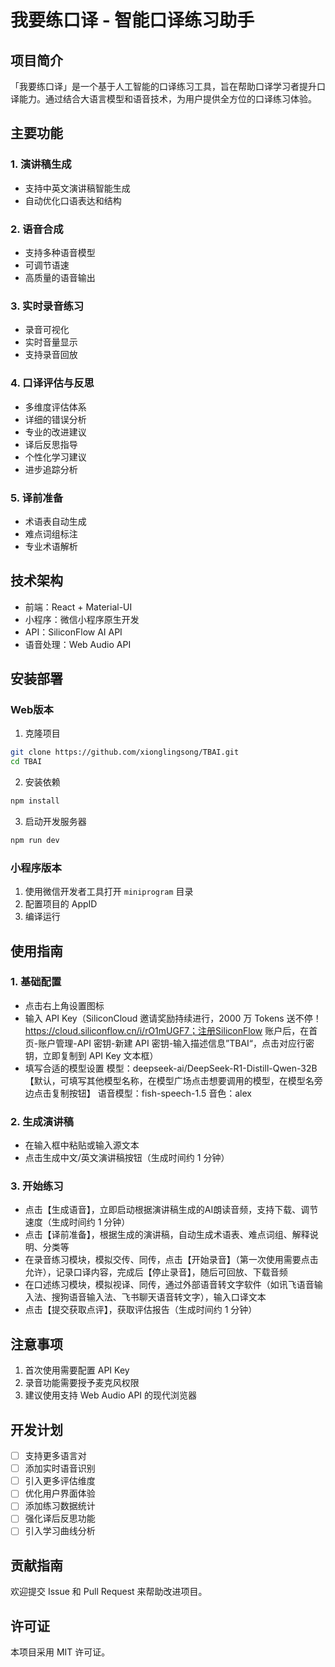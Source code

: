 # 我要练口译 - 智能口译练习助手

## 项目简介

「我要练口译」是一个基于人工智能的口译练习工具，旨在帮助口译学习者提升口译能力。通过结合大语言模型和语音技术，为用户提供全方位的口译练习体验。

## 主要功能

### 1. 演讲稿生成
- 支持中英文演讲稿智能生成
- 自动优化口语表达和结构

### 2. 语音合成
- 支持多种语音模型
- 可调节语速
- 高质量的语音输出

### 3. 实时录音练习
- 录音可视化
- 实时音量显示
- 支持录音回放

### 4. 口译评估与反思
- 多维度评估体系
- 详细的错误分析
- 专业的改进建议
- 译后反思指导
- 个性化学习建议
- 进步追踪分析

### 5. 译前准备
- 术语表自动生成
- 难点词组标注
- 专业术语解析

## 技术架构

- 前端：React + Material-UI
- 小程序：微信小程序原生开发
- API：SiliconFlow AI API
- 语音处理：Web Audio API

## 安装部署

### Web版本

1. 克隆项目
```bash
git clone https://github.com/xionglingsong/TBAI.git
cd TBAI
```

2. 安装依赖
```bash
npm install
```

3. 启动开发服务器
```bash
npm run dev
```

### 小程序版本

1. 使用微信开发者工具打开 `miniprogram` 目录
2. 配置项目的 AppID
3. 编译运行

## 使用指南

### 1. 基础配置
- 点击右上角设置图标
- 输入 API Key（SiliconCloud 邀请奖励持续进行，2000 万 Tokens 送不停！https://cloud.siliconflow.cn/i/rO1mUGF7；注册SiliconFlow 账户后，在首页-账户管理-API 密钥-新建 API 密钥-输入描述信息”TBAI“，点击对应行密钥，立即复制到 API Key 文本框）
- 填写合适的模型设置
模型：deepseek-ai/DeepSeek-R1-Distill-Qwen-32B【默认，可填写其他模型名称，在模型广场点击想要调用的模型，在模型名旁边点击复制按钮】
语音模型：fish-speech-1.5
音色：alex

### 2. 生成演讲稿
- 在输入框中粘贴或输入源文本
- 点击生成中文/英文演讲稿按钮（生成时间约 1 分钟）

### 3. 开始练习
- 点击【生成语音】，立即启动根据演讲稿生成的AI朗读音频，支持下载、调节速度（生成时间约 1 分钟）
- 点击【译前准备】，根据生成的演讲稿，自动生成术语表、难点词组、解释说明、分类等
- 在录音练习模块，模拟交传、同传，点击【开始录音】（第一次使用需要点击允许），记录口译内容，完成后【停止录音】，随后可回放、下载音频
- 在口述练习模块，模拟视译、同传，通过外部语音转文字软件（如讯飞语音输入法、搜狗语音输入法、飞书聊天语音转文字），输入口译文本
- 点击【提交获取点评】，获取评估报告（生成时间约 1 分钟）

## 注意事项

1. 首次使用需要配置 API Key
2. 录音功能需要授予麦克风权限
3. 建议使用支持 Web Audio API 的现代浏览器

## 开发计划

- [ ] 支持更多语言对
- [ ] 添加实时语音识别
- [ ] 引入更多评估维度
- [ ] 优化用户界面体验
- [ ] 添加练习数据统计
- [ ] 强化译后反思功能
- [ ] 引入学习曲线分析

## 贡献指南

欢迎提交 Issue 和 Pull Request 来帮助改进项目。

## 许可证

本项目采用 MIT 许可证。
